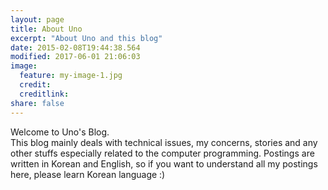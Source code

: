 ```yaml
---
layout: page
title: About Uno
excerpt: "About Uno and this blog"
date: 2015-02-08T19:44:38.564
modified: 2017-06-01 21:06:03
image:
  feature: my-image-1.jpg
  credit: 
  creditlink: 
share: false
---
```


Welcome to Uno's Blog.  
This blog mainly deals with technical issues, my concerns, stories and any other stuffs especially related to the computer programming. Postings are written in Korean and English, so if you want to understand all my postings here, please learn Korean language :)
